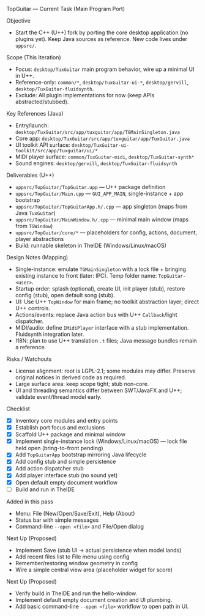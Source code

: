 TopGuitar — Current Task (Main Program Port)

Objective

- Start the C++ (U++) fork by porting the core desktop application (no plugins yet). Keep Java sources as reference. New code lives under `uppsrc/`.

Scope (This Iteration)

- Focus: `desktop/TuxGuitar` main program behavior, wire up a minimal UI in U++.
- Reference-only: `common/*`, `desktop/TuxGuitar-ui-*`, `desktop/gervill`, `desktop/TuxGuitar-fluidsynth`.
- Exclude: All plugin implementations for now (keep APIs abstracted/stubbed).

Key References (Java)

- Entry/launch: `desktop/TuxGuitar/src/app/tuxguitar/app/TGMainSingleton.java`
- Core app: `desktop/TuxGuitar/src/app/tuxguitar/app/TuxGuitar.java`
- UI toolkit API surface: `desktop/TuxGuitar-ui-toolkit/src/app/tuxguitar/ui/*`
- MIDI player surface: `common/TuxGuitar-midi`, `desktop/TuxGuitar-synth*`
- Sound engines: `desktop/gervill`, `desktop/TuxGuitar-fluidsynth`

Deliverables (U++)

- `uppsrc/TopGuitar/TopGuitar.upp` — U++ package definition
- `uppsrc/TopGuitar/Main.cpp` — `GUI_APP_MAIN`, single-instance + app bootstrap
- `uppsrc/TopGuitar/TopGuitarApp.h/.cpp` — app singleton (maps from Java `TuxGuitar`)
- `uppsrc/TopGuitar/MainWindow.h/.cpp` — minimal main window (maps from `TGWindow`)
- `uppsrc/TopGuitar/core/*` — placeholders for config, actions, document, player abstractions
- Build: runnable skeleton in TheIDE (Windows/Linux/macOS)

Design Notes (Mapping)

- Single-instance: emulate `TGMainSingleton` with a lock file + bringing existing instance to front (later: IPC). Temp folder name: `TopGuitar-<user>`.
- Startup order: splash (optional), create UI, init player (stub), restore config (stub), open default song (stub).
- UI: Use U++ `TopWindow` for main frame; no toolkit abstraction layer; direct U++ controls.
- Actions/events: replace Java action bus with U++ `Callback`/light dispatcher.
- MIDI/audio: define `IMidiPlayer` interface with a stub implementation. Fluidsynth integration later.
- I18N: plan to use U++ translation `.t` files; Java message bundles remain a reference.

Risks / Watchouts

- License alignment: root is LGPL-2.1; some modules may differ. Preserve original notices in derived code as required.
- Large surface area: keep scope tight; stub non-core.
- UI and threading semantics differ between SWT/JavaFX and U++; validate event/thread model early.

Checklist

- [x] Inventory core modules and entry points
- [x] Establish port focus and exclusions
- [x] Scaffold U++ package and minimal window
- [x] Implement single-instance lock (Windows/Linux/macOS) — lock file held open (bring-to-front pending)
- [x] Add `TopGuitarApp` bootstrap mirroring Java lifecycle
- [x] Add config stub and simple persistence
- [x] Add action dispatcher stub
- [x] Add player interface stub (no sound yet)
- [x] Open default empty document workflow
- [ ] Build and run in TheIDE

Added in this pass

- Menu: File (New/Open/Save/Exit), Help (About)
- Status bar with simple messages
- Command-line `--open <file>` and File/Open dialog

Next Up (Proposed)

- Implement Save (stub UI -> actual persistence when model lands)
- Add recent files list to File menu using config
- Remember/restoring window geometry in config
- Wire a simple central view area (placeholder widget for score)

Next Up (Proposed)

- Verify build in TheIDE and run the hello-window.
- Implement default empty document creation and UI plumbing.
- Add basic command-line `--open <file>` workflow to open path in UI.

